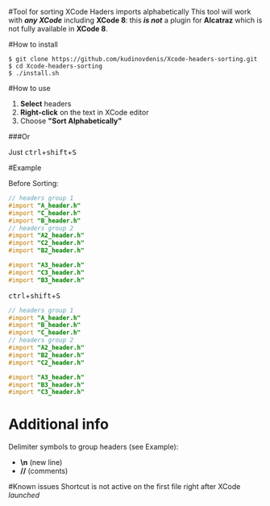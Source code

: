 #Tool for sorting XCode Haders imports alphabetically 
This tool will work with **_any XCode_** including **XCode 8**:
this **_is not_** a plugin for **Alcatraz** which is not fully available in **XCode 8**. 

#How to install
```shell
$ git clone https://github.com/kudinovdenis/Xcode-headers-sorting.git
$ cd Xcode-headers-sorting
$ ./install.sh
```

#How to use
1. **Select** headers
2. **Right-click** on the text in XCode editor
3. Choose **"Sort Alphabetically"**

###Or

Just <kbd>ctrl</kbd>+<kbd>shift</kbd>+<kbd>S</kbd>


#Example

Before Sorting:
```objective-c
// headers group 1
#import "A_header.h"
#import "C_header.h"
#import "B_header.h"
// headers group 2
#import "A2_header.h"
#import "C2_header.h"
#import "B2_header.h"

#import "A3_header.h"
#import "C3_header.h"
#import "B3_header.h"
```
<kbd>ctrl</kbd>+<kbd>shift</kbd>+<kbd>S</kbd>
```objective-c
// headers group 1
#import "A_header.h"
#import "B_header.h"
#import "C_header.h"
// headers group 2
#import "A2_header.h"
#import "B2_header.h"
#import "C2_header.h"

#import "A3_header.h"
#import "B3_header.h"
#import "C3_header.h"
```

# Additional info
Delimiter symbols to group headers (see Example): 
- **\n** (new line)
- **//** (comments)

#Known issues
Shortcut is not active on the first file right after XCode _launched_
